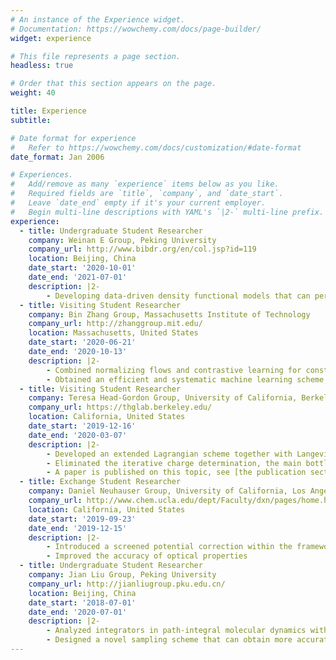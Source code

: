 ```yaml
---
# An instance of the Experience widget.
# Documentation: https://wowchemy.com/docs/page-builder/
widget: experience

# This file represents a page section.
headless: true

# Order that this section appears on the page.
weight: 40

title: Experience
subtitle:

# Date format for experience
#   Refer to https://wowchemy.com/docs/customization/#date-format
date_format: Jan 2006

# Experiences.
#   Add/remove as many `experience` items below as you like.
#   Required fields are `title`, `company`, and `date_start`.
#   Leave `date_end` empty if it's your current employer.
#   Begin multi-line descriptions with YAML's `|2-` multi-line prefix.
experience:
  - title: Undergraduate Student Researcher
    company: Weinan E Group, Peking University
    company_url: http://www.bibdr.org/en/col.jsp?id=119
    location: Beijing, China
    date_start: '2020-10-01'
    date_end: '2021-07-01'
    description: |2-
        - Developing data-driven density functional models that can perform multi-objective learning in condensed phase systems
  - title: Visiting Student Researcher
    company: Bin Zhang Group, Massachusetts Institute of Technology
    company_url: http://zhanggroup.mit.edu/
    location: Massachusetts, United States
    date_start: '2020-06-21'
    date_end: '2020-10-13'
    description: |2-
        - Combined normalizing flows and contrastive learning for constructing coarse-grained force fields from atomistic data
        - Obtained an efficient and systematic machine learning scheme, outperforming force-mapping schemes
  - title: Visiting Student Researcher
    company: Teresa Head-Gordon Group, University of California, Berkeley
    company_url: https://thglab.berkeley.edu/
    location: California, United States
    date_start: '2019-12-16'
    date_end: '2020-03-07'
    description: |2-
        - Developed an extended Lagrangian scheme together with Langevin thermostat for fluctuating charges
        - Eliminated the iterative charge determination, the main bottleneck in reactive force fields like ReaxFF, and accurately reproduced statistic and dynamic properties
        - A paper is published on this topic, see [the publication section](#publications).
  - title: Exchange Student Researcher
    company: Daniel Neuhauser Group, University of California, Los Angeles
    company_url: http://www.chem.ucla.edu/dept/Faculty/dxn/pages/home.html
    location: California, United States
    date_start: '2019-09-23'
    date_end: '2019-12-15'
    description: |2-
        - Introduced a screened potential correction within the framework of time-dependent Bethe-Salpeter equation
        - Improved the accuracy of optical properties
  - title: Undergraduate Student Researcher
    company: Jian Liu Group, Peking University
    company_url: http://jianliugroup.pku.edu.cn/
    location: Beijing, China
    date_start: '2018-07-01'
    date_end: '2020-07-01'
    description: |2-
        - Analyzed integrators in path-integral molecular dynamics with symplectic geometry and discrete-time Lyapunov equations
        - Designed a novel sampling scheme that can obtain more accurate statistics
---
```

